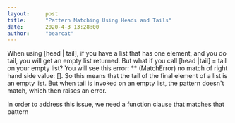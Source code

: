```yaml
---
layout:     post
title:      "Pattern Matching Using Heads and Tails"
date:       2020-4-3 13:28:00
author:     "bearcat"
---
```


When using [head | tail], if you have a list that has one element, and you do tail, you
will get an empty list returned. But what if you call [head |tail] = tail on your empty list?
You will see this error: ** (MatchError) no match of right hand side value: []. So this means that the tail of the final element of a list is an empty list. But when tail is invoked on an empty list, the pattern doesn't match, which then raises an error. 

In order to address this issue, we need a function clause that matches that pattern